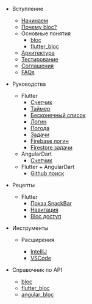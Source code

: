 - Вступление

  - [Начинаем](ru/gettingstarted.md)
  - [Почему bloc?](ru/whybloc.md)
  - Основные понятия
    - [bloc](ru/coreconcepts.md)
    - [flutter_bloc](ru/flutterbloccoreconcepts.md)
  - [Архитектура](ru/architecture.md)
  - [Тестирование](ru/testing.md)
  - [Соглашения](ru/blocnamingconventions.md)
  - [FAQs](ru/faqs.md)

- Руководства

  - Flutter
    - [Счетчик](ru/fluttercountertutorial.md)
    - [Таймер](ru/fluttertimertutorial.md)
    - [Бесконечный список](ru/flutterinfinitelisttutorial.md)
    - [Логин](ru/flutterlogintutorial.md)
    - [Погода](ru/flutterweathertutorial.md)
    - [Задачи](ru/fluttertodostutorial.md)
    - [Firebase логин](ru/flutterfirebaselogintutorial.md)
    - [Firestore задачи](ru/flutterfirestoretodostutorial.md)
  - AngularDart
    - [Счетчик](ru/angularcountertutorial.md)
  - Flutter + AngularDart
    - [Github поиск](ru/flutterangulargithubsearch.md)

- Рецепты

  - Flutter
    - [Показ SnackBar](ru/recipesfluttershowsnackbar.md)
    - [Навигация](ru/recipesflutternavigation.md)
    - [Bloc доступ](ru/recipesflutterblocaccess.md)

- Инструменты

  - Расширения

    - [IntelliJ](ru/blocintellijextension.md)
    - [VSCode](ru/blocvscodeextension.md)

- Справочник по API
  - [bloc](https://pub.dev/documentation/bloc/latest/bloc/bloc-library.html)
  - [flutter_bloc](https://pub.dev/documentation/flutter_bloc/latest/flutter_bloc/flutter_bloc-library.html)
  - [angular_bloc](https://pub.dev/documentation/angular_bloc/latest/angular_dart/angular_dart-library.html)
